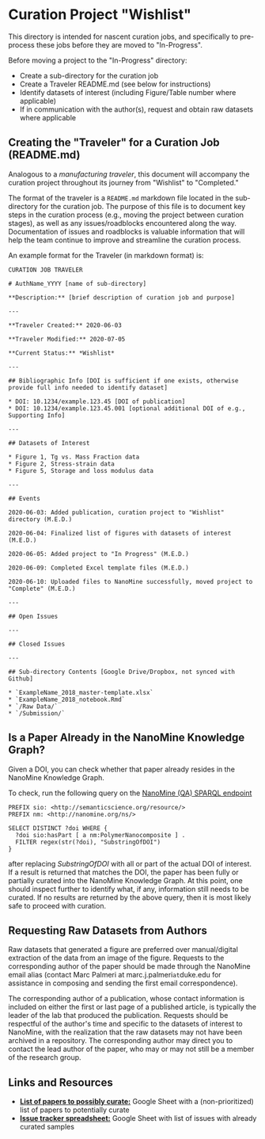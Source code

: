 # Curation Project "Wishlist"
This directory is intended for nascent curation jobs, and specifically to pre-process these jobs before they are moved to "In-Progress".

Before moving a project to the "In-Progress" directory:
* Create a sub-directory for the curation job
* Create a Traveler README.md (see below for instructions)
* Identify datasets of interest (including Figure/Table number where applicable)
* If in communication with the author(s), request and obtain raw datasets where applicable

## Creating the "Traveler" for a Curation Job (README.md)
Analogous to a *manufacturing traveler*, this document will accompany the curation project throughout its journey from "Wishlist" to "Completed."

The format of the traveler is a `README.md` markdown file located in the sub-directory for the curation job. The purpose of this file is to document key steps in the curation process (e.g., moving the project between curation stages), as well as any issues/roadblocks encountered along the way. Documentation of issues and roadblocks is valuable information that will help the team continue to improve and streamline the curation process.

An example format for the Traveler (in markdown format) is:

    CURATION JOB TRAVELER
    
    # AuthName_YYYY [name of sub-directory]

    **Description:** [brief description of curation job and purpose]
    
    ---
    
    **Traveler Created:** 2020-06-03
    
    **Traveler Modified:** 2020-07-05
    
    **Current Status:** *Wishlist*
    
    ---
    
    ## Bibliographic Info [DOI is sufficient if one exists, otherwise provide full info needed to identify dataset]
    
    * DOI: 10.1234/example.123.45 [DOI of publication]
    * DOI: 10.1234/example.123.45.001 [optional additional DOI of e.g., Supporting Info]
    
    ---
    
    ## Datasets of Interest
    
    * Figure 1, Tg vs. Mass Fraction data
    * Figure 2, Stress-strain data
    * Figure 5, Storage and loss modulus data
    
    ---
    
    ## Events
    
    2020-06-03: Added publication, curation project to "Wishlist" directory (M.E.D.)
    
    2020-06-04: Finalized list of figures with datasets of interest (M.E.D.)
    
    2020-06-05: Added project to "In Progress" (M.E.D.)
    
    2020-06-09: Completed Excel template files (M.E.D.)
    
    2020-06-10: Uploaded files to NanoMine successfully, moved project to "Complete" (M.E.D.)
    
    ---
    
    ## Open Issues
    
    ---
    
    ## Closed Issues
    
    ---
    
    ## Sub-directory Contents [Google Drive/Dropbox, not synced with Github]
    
    * `ExampleName_2018_master-template.xlsx`
    * `ExampleName_2018_notebook.Rmd`
    * `/Raw Data/`
    * `/Submission/`
    

## Is a Paper Already in the NanoMine Knowledge Graph?

Given a DOI, you can check whether that paper already resides in the NanoMine Knowledge Graph. 

To check, run the following query on the [NanoMine (QA) SPARQL endpoint](https://qa.materialsmine.org/wi/sparql.html)

    PREFIX sio: <http://semanticscience.org/resource/>
    PREFIX nm: <http://nanomine.org/ns/>

    SELECT DISTINCT ?doi WHERE {
      ?doi sio:hasPart [ a nm:PolymerNanocomposite ] .
      FILTER regex(str(?doi), "SubstringOfDOI")
    }

after replacing *SubstringOfDOI* with all or part of the actual DOI of interest. If a result is returned that matches the DOI, the paper has been fully or partially curated into the NanoMine Knowledge Graph. At this point, one should inspect further to identify what, if any, information still needs to be curated. If no results are returned by the above query, then it is most likely safe to proceed with curation.

## Requesting Raw Datasets from Authors
Raw datasets that generated a figure are preferred over manual/digital extraction of the data from an image of the figure. Requests to the corresponding author of the paper should be made through the NanoMine email alias (contact Marc Palmeri at marc.j.palmeri`at`duke.edu for assistance in composing and sending the first email correspondence).

The corresponding author of a publication, whose contact information is included on either the first or last page of a published article, is typically the leader of the lab that produced the publication. Requests should be respectful of the author's time and specific to the datasets of interest to NanoMine, with the realization that the raw datasets may not have been archived in a repository. The corresponding author may direct you to contact the lead author of the paper, who may or may not still be a member of the research group.

## Links and Resources
* [**List of papers to possibly curate:**](https://docs.google.com/spreadsheets/d/1JIi_GlqX2KqiNfb7EF4cwO30_tDAg96wYxcHctefUJM/edit) Google Sheet with a (non-prioritized) list of papers to potentially curate
* [**Issue tracker spreadsheet:**](https://docs.google.com/spreadsheets/d/1g3nWS48fCwsUAJjBezQFrGWUsNnp0EnDoNpAEAr6lyE/edit#gid=0) Google Sheet with list of issues with already curated samples




